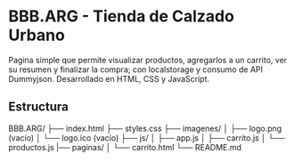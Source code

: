 
# BBB.ARG - Tienda de Calzado Urbano 

Pagina simple que permite visualizar productos, agregarlos a un carrito, ver su resumen y finalizar la compra; con localstorage y consumo de API Dummyjson.
Desarrollado en HTML, CSS y JavaScript.

## Estructura

BBB.ARG/
├── index.html
├── styles.css
├── imagenes/
│   ├── logo.png (vacío)
│   └── logo.ico (vacío)
├── js/
│   ├── app.js
│   ├── carrito.js
│   └── productos.js
|── paginas/
│   └── carrito.html
└── README.md


 
